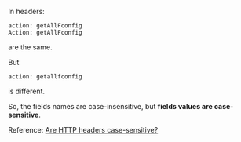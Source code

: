 In headers:

```
action: getAllFconfig
Action: getAllFconfig
```

are the same.

But

`action: getallfconfig`

is different.

So, the fields names are case-insensitive, but **fields values are case-sensitive**.

Reference: [Are HTTP headers case-sensitive?](http://stackoverflow.com/questions/5258977/are-http-headers-case-sensitive)


